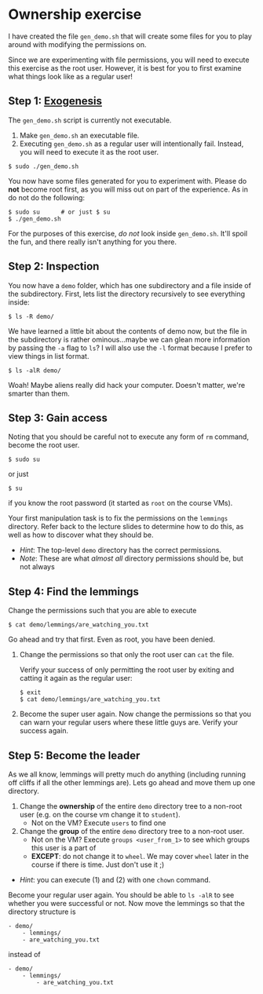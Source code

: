 # Ownership exercise

I have created the file `gen_demo.sh` that will create some files for you to play around with modifying the permissions on.

Since we are experimenting with file permissions, you will need to execute this exercise as the root user.  However, it is best for you to first examine what things look like as a regular user!

## Step 1: <a href="https://en.wikipedia.org/wiki/Exogenesis:_Symphony" target="_blank">Exogenesis</a>

The `gen_demo.sh` script is currently not executable.

1. Make `gen_demo.sh` an executable file.
2. Executing `gen_demo.sh` as a regular user will intentionally fail.  Instead, you will need to execute it as the root user.

```
$ sudo ./gen_demo.sh
```

You now have some files generated for you to experiment with.  Please do **not** become root first, as you will miss out on part of the experience.  As in do not do the following:

```
$ sudo su      # or just $ su
$ ./gen_demo.sh
```

For the purposes of this exercise, *do not* look inside `gen_demo.sh`.  It'll spoil the fun, and there really isn't anything for you there.

## Step 2: Inspection

You now have a `demo` folder, which has one subdirectory and a file inside of the subdirectory.  First, lets list the directory recursively to see everything inside:

```
$ ls -R demo/
```

We have learned a little bit about the contents of demo now, but the file in the subdirectory is rather ominous...maybe we can glean more information by passing the `-a` flag to `ls`?  I will also use the `-l` format because I prefer to view things in list format.

```
$ ls -alR demo/
```

Woah!  Maybe aliens really did hack your computer.  Doesn't matter, we're smarter than them.

## Step 3: Gain access

Noting that you should be careful not to execute any form of `rm` command, become the root user.

```
$ sudo su
```

or just

```
$ su
```

if you know the root password (it started as `root` on the course VMs).

Your first manipulation task is to fix the permissions on the `lemmings` directory.  Refer back to the lecture slides to determine how to do this, as well as how to discover what they should be.

- *Hint*: The top-level `demo` directory has the correct permissions.
- *Note*: These are what *almost all* directory permissions should be, but not always

## Step 4: Find the lemmings

Change the permissions such that you are able to execute

```
$ cat demo/lemmings/are_watching_you.txt
```

Go ahead and try that first.  Even as root, you have been denied.

1. Change the permissions so that only the root user can `cat` the file.

   Verify your success of only permitting the root user by exiting and catting it again as the regular user:

   ```
   $ exit
   $ cat demo/lemmings/are_watching_you.txt
   ```

2. Become the super user again.  Now change the permissions so that you can warn your regular users where these little guys are.  Verify your success again.

## Step 5: Become the leader

As we all know, lemmings will pretty much do anything (including running off cliffs if all the other lemmings are).  Lets go ahead and move them up one directory.

1. Change the **ownership** of the entire `demo` directory tree to a non-root user (e.g. on the course vm change it to `student`).
    - Not on the VM?  Execute `users` to find one
2. Change the **group** of the entire `demo` directory tree to a non-root user.
    - Not on the VM?  Execute `groups <user_from_1>` to see which groups this user is a part of
    - **EXCEPT**: do not change it to `wheel`.  We may cover `wheel` later in the course if there is time.  Just don't use it ;)

- *Hint*: you can execute (1) and (2) with one `chown` command.

Become your regular user again.  You should be able to `ls -alR` to see whether you were successful or not.  Now move the lemmings so that the directory structure is

```
- demo/
    - lemmings/
    - are_watching_you.txt
```

instead of

```
- demo/
    - lemmings/
        - are_watching_you.txt
```